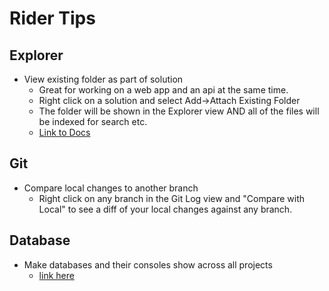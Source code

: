 # Rider Tips

## Explorer

- View existing folder as part of solution
  - Great for working on a web app and an api at the same time.
  - Right click on a solution and select Add->Attach Existing Folder
  - The folder will be shown in the Explorer view AND all of the files will be indexed for search etc.
  - [Link to Docs](https://www.jetbrains.com/help/rider/Extending_Your_Solution.html#adding-external-files-and-folders)

## Git

- Compare local changes to another branch
  - Right click on any branch in the Git Log view and "Compare with Local" to see a diff of your local changes against any branch.

## Database

- Make databases and their consoles show across all projects
  - [link here](https://stackoverflow.com/questions/41934918/sharing-databases-between-projects-within-intellij)